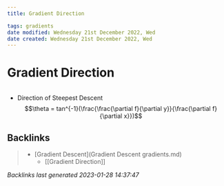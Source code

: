 ```yaml
---
title: Gradient Direction

tags: gradients 
date modified: Wednesday 21st December 2022, Wed
date created: Wednesday 21st December 2022, Wed
---
```


# Gradient Direction
```toc
```

- Direction of Steepest Descent $$\theta = tan^{-1}(\frac{\frac{\partial f}{\partial y}}{\frac{\partial f}{\partial x}})$$

## Backlinks

> - [Gradient Descent](Gradient Descent gradients.md)
>   - [[Gradient Direction]]

_Backlinks last generated 2023-01-28 14:37:47_

